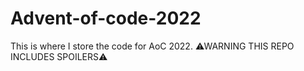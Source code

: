 # Advent-of-code-2022
This is where I store the code for AoC 2022. ⚠WARNING THIS REPO INCLUDES SPOILERS⚠
